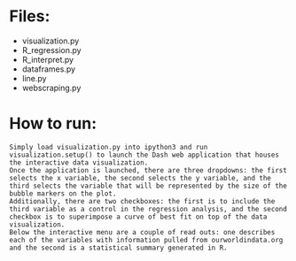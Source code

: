 # Files: 
* visualization.py
* R_regression.py
* R_interpret.py
* dataframes.py
* line.py
* webscraping.py
    
# How to run:

    Simply load visualization.py into ipython3 and run visualization.setup() to launch the Dash web application that houses the interactive data visualization.
    Once the application is launched, there are three dropdowns: the first selects the x variable, the second selects the y variable, and the third selects the variable that will be represented by the size of the bubble markers on the plot. 
    Additionally, there are two checkboxes: the first is to include the third variable as a control in the regression analysis, and the second checkbox is to superimpose a curve of best fit on top of the data visualization.
    Below the interactive menu are a couple of read outs: one describes each of the variables with information pulled from ourworldindata.org and the second is a statistical summary generated in R. 